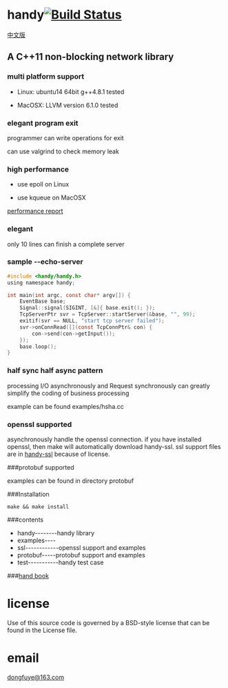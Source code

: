 handy[![Build Status](https://travis-ci.org/yedf/handy.png)](https://travis-ci.org/yedf/handy)
====
[中文版](https://github.com/yedf/handy/blob/master/README.md)
## A C++11 non-blocking network library

### multi platform support

*   Linux: ubuntu14 64bit g++4.8.1 tested

*   MacOSX: LLVM version 6.1.0 tested

### elegant program exit

programmer can write operations for exit

can use valgrind to check memory leak

### high performance

*   use epoll on Linux

*   use kqueue on MacOSX

[performance report](http://www.oschina.net/p/c11-handy)

### elegant

only 10 lines can finish a complete server

### sample --echo-server

```c
#include <handy/handy.h>
using namespace handy;

int main(int argc, const char* argv[]) {
    EventBase base;
    Signal::signal(SIGINT, [&]{ base.exit(); });
    TcpServerPtr svr = TcpServer::startServer(&base, "", 99);
    exitif(svr == NULL, "start tcp server failed");
    svr->onConnRead([](const TcpConnPtr& con) {
        con->send(con->getInput());
    });
    base.loop();
}
```

### half sync half async pattern

processing I/O asynchronously and Request synchronously can greatly simplify the coding of business processing

example can be found examples/hsha.cc

### openssl supported

asynchronously handle the openssl connection. if you have installed openssl, then make will automatically download handy-ssl.
ssl support files are in [handy-ssl](https://github.com/yedf/handy-ssl.git) because of license.

###protobuf supported

examples can be found in directory protobuf

###Installation

    make && make install

###contents

*   handy--------handy library  
*   examples---- 
*   ssl------------openssl support and examples 
*   protobuf-----protobuf support and examples
*   test-----------handy test case  

###[hand book](https://github.com/yedf/handy/blob/master/doc-cn.md)

license
====
Use of this source code is governed by a BSD-style
license that can be found in the License file.

email
====
dongfuye@163.com
